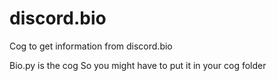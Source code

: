# discord.bio
Cog to get information from discord.bio

Bio.py is the cog
So you might have to put it in your cog folder
